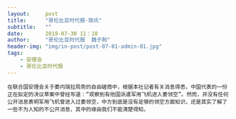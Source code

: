 ```yaml
---
layout:     post
title:      "哥伦比亚时代报-简讯"
subtitle:   ""
date:       2019-07-30 11：10
author:     "哥伦比亚时代报  魏子荆"
header-img: "img/in-post/post-07-01-admin-01.jpg"
tags:
    - 安理会
    - 哥伦比亚时代报
---
```



	在联合国安理会关于委内瑞拉局势的自由磋商中，根据本社记者有关消息得悉，中国代表的一份正在拟定的决议草案中曾经写道：“观察到有他国派遣军用飞机进入委领空”。然而，并没有任何公开消息表明军用飞机曾进入过委领空，中方到底是没有足够的领空方面知识，还是其实了解了一些不为人知的不公开消息，其中的缘由我们不能清楚得知。
